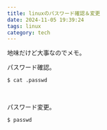 ```yaml
---
title: linuxのパスワード確認＆変更
date: 2024-11-05 19:39:24
tags: linux
category: tech
---
```


地味だけど大事なのでメモ。

パスワード確認。
~~~
$ cat .passwd
~~~
<br>

パスワード変更。
~~~
$ passwd
~~~
<br>